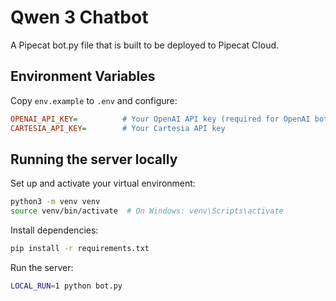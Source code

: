 # Qwen 3 Chatbot

A Pipecat bot.py file that is built to be deployed to Pipecat Cloud.

## Environment Variables

Copy `env.example` to `.env` and configure:

```ini
OPENAI_API_KEY=          # Your OpenAI API key (required for OpenAI bot)
CARTESIA_API_KEY=        # Your Cartesia API key
```

## Running the server locally

Set up and activate your virtual environment:

```bash
python3 -m venv venv
source venv/bin/activate  # On Windows: venv\Scripts\activate
```

Install dependencies:

```bash
pip install -r requirements.txt
```

Run the server:

```bash
LOCAL_RUN=1 python bot.py
```

